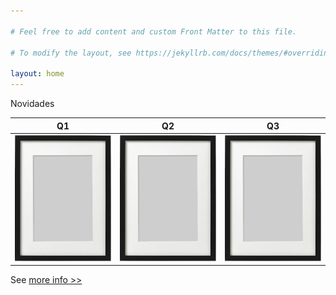 ```yaml
---

# Feel free to add content and custom Front Matter to this file.

# To modify the layout, see https://jekyllrb.com/docs/themes/#overriding-theme-defaults

layout: home
---
```


Novidades


| Q1                              | Q2                              | Q3                              |
|---------------------------------|---------------------------------|---------------------------------|
| ![Quadro](assets/img/frame.png) | ![Quadro](assets/img/frame.png) | ![Quadro](assets/img/frame.png) |


See [more info >>](/more-info/)
